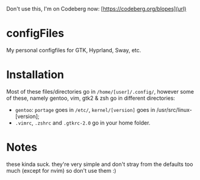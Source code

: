 Don't use this, I'm on Codeberg now: [https://codeberg.org/blopes](url)

# configFiles
My personal configfiles for GTK, Hyprland, Sway, etc.
# Installation
Most of these files/directories go in `/home/[user]/.config/`, however some of these, namely gentoo, vim, gtk2 & zsh go in different directories:
- `gentoo`: `portage` goes in `/etc/`, `kernel/[version]` goes in /usr/src/linux-[version];
- `.vimrc`, `.zshrc` and `.gtkrc-2.0` go in your home folder.
# Notes
these kinda suck. they're very simple and don't stray from the defaults too much (except for nvim) so don't use them :)
